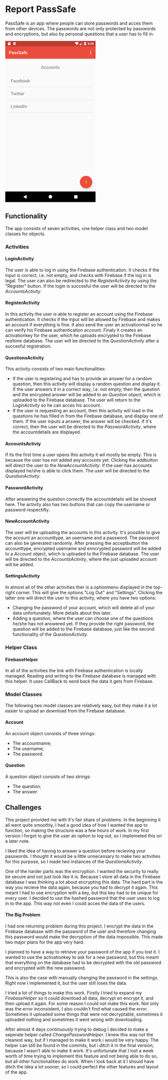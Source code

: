 # Report PassSafe
PassSafe is an app where people can store passwords and acces them from other devices. The passwords are not only protected by passwords and encryptions, but also by personal questions that a user has to fill in.

<img src="https://github.com/JaccovanWijk/PassSafe/blob/master/doc/AccountsActivity.png" width="288" height="512" > 

## Functionality
The app consists of seven activities, one helper class and two model classes for objects.
### Activities
#### LoginActivity
The user is able to log in using the Firebase authentication. It checks if the input is correct, i.e. not empty, and checks with Firebase if the log in is legal. The user can also be redirected to the *RegisterActivity* by using the "Register" button. If the login is succesful the user will be directed to the *AccountsActivity*. 
#### RegisterActivity
In this activity the user is able to register an account using the Firebase authentication. It checks if the input will be allowed by Firebase and makes an account if everything is fine. It also send the user an activationmail so he can verify his Firebase authentication account. Finaly it creates an activationkey for the user, which he uploads encrypted to the Firebase realtime database. The user will be directed to the *QuestionActivity* after a succesful registration. 
#### QuestionsActivity
This activity consists of two main functionalities:
* If the user is registering and has to provide an answer for a random question, then this activity will display a random question and display it. If the user answers it in a correct way, i.e. not empty, then the question and the encrypted answer will be added to an *Question* object, which is uploaded to the Firebase database. The user will return to the *LoginActivity* so he can acces his account.
* If the user is requesting an account, then this activity will load in the questions he has filled in from the Firebase database, and display one of them. If the user inputs a answer, the answer will be checked. If it's correct, then the user will be directed to the *PasswordActivity*, where the accountdetails are displayed.
#### AccountsActiviy
If its the first time a user opens this activity it wil mostly be empty. This is because the user has not added any accounts yet. Clicking the addbutton will direct the user to the *NewAccountActivity*. If the user has accounts displayed he/she is able to click them. The user will be directed to the *QuestionActivity*.
#### PasswordActivity
After answering the question correctly the accountdetails will be showed here. The activity also has two buttons that can copy the username or password respectifly. 
#### NewAccountActivity
The user will be uploading the accounts in this activity. It's possible to give the account an accounttype, an username and a password. The password can also be generated randomly. After pressing the acceptbutton the accounttype, encrypted username and enncrypted password will be added to a *Account* object, which is uploaded to the Firebase database. The user will be directed to the *AccountsActivity*, where the just uploaded account will be added. 
#### SettingsActivity
In almost all of the other activities ther is a optionmenu displayed in the top-right corner. This will give the options "Log Out" and "Settings". Clicking the latter one will direct the user to this activity, where you have two options:
* Changing the password of your account, which will delete all of your data unfortunately. More details about this later.
* Adding a question, where the user can choose one of the questions he/she has not answered yet. If they provide the right password, the question will be added to the Firebase database, just like the second functionality of the *QuestionActivity*. 
### Helper Class
#### FirebaseHelper
In all of the activities the link with Firebase authentication is locally managed. Reading and writing to the Firebase database is managed with this helper. It uses CallBack to send back the data it gets from Firebase. 
### Model Classes
The following two model classes are relatively easy, but they make it a lot easier to upload an download from the Firebase database.
#### Account
An account object consists of three strings:
* The accountname;
* The username;
* The password.
#### Question
A question object consists of two strings:
* The question;
* The answer.
## Challenges
This project provided me with it's fair share of problems. In the beginning it all went quite smoothly, I had a good idea of how I wanted the app to function, so making the structure was a few hours of work. In my first version I forgot to give the user an option to log out, so I implemeted this on a later note. 

I liked the idea of having to answer a question before recieving your passwords. I thought it would be a little unnecessary to make two activities for this purpose, so I made two instances of the *QuestionsActivity*. 

One of the harder parts was the encryption. I wanted the security to really be secure and not just look like it is. Because I store all data in the Firebase database I was thinking a lot about encrypting this data. The hard part is the way you recieve the data again, because you had to decrypt it again. This meant I had to use encryption with a key, but this key had to be unique for every user. I decided to use the hashed password that the user uses to log in to the app. This way not even I could acces the data of the users.


#### The Big Problem
I had one returning problem during this project. I encrypt the data in the Firebase database with the password of the user and therefore changing this password would make the decryption of the data impossible. This made two major plans for the app very hard. 

I planned to have a way to retrieve your password of the app if you lost it. I wanted to use the activationkey to ask for a new password, but this meant that everything on the database had to be decrypted with the old password and encrypted with the new password. 

This is also the case with manually changing the password in the settings. Right now I implemented it, but the user still loses the data.

I tried a lot of things to make this work. Firstly I tried to expand my *FirebaseHelper* so it could download all data, decrypt en encrypt it, and then upload it again. For some reason I could not make this work. Not only was the error inconsistent, I also couldn't find what caused the error. Sometimes it uploaded some things that were not decryptable, sometimes it uploaded nothing and sometimes it went wrong with downloading. 

After almost 4 days continuously trying to debug I decided to make a seperate helper called *ChangePasswordHelper*. I knew this was not the cleanest way, but if I managed to make it work i would be very happy. The helper can still be found in the commits, but i ditch it in the final version, because I wasn't able to make it work. It's unfortunate that I lost a week worth of time trying to implement this feature and not being able to do so, but all other functionalities do work. When I look back at it I should have ditch the idea a lot sooner, so I could perfect the other features and layout of the app.
